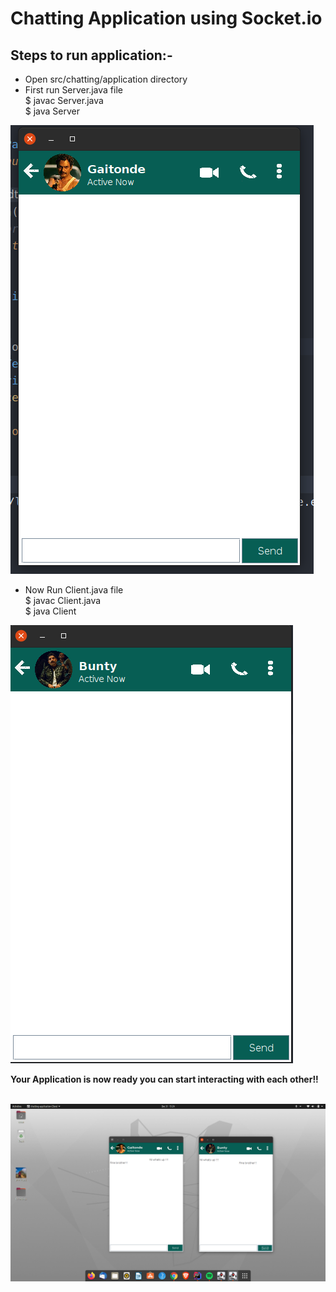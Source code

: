 
# Chatting Application using Socket.io

## Steps to run application:-
<ul>
    <li> Open src/chatting/application directory </li>
    <li> First run Server.java file</li>
        $ javac Server.java<br>
        $ java Server<br>
</ul>

![](photos/1.png)

<ul>
    <li> Now Run Client.java file</li>
    $ javac Client.java<br>
    $ java Client
</ul>

![](photos/2.png)

**Your Application is now ready you can start interacting with each other!!**
<br>
<br>

![](photos/3.png)
